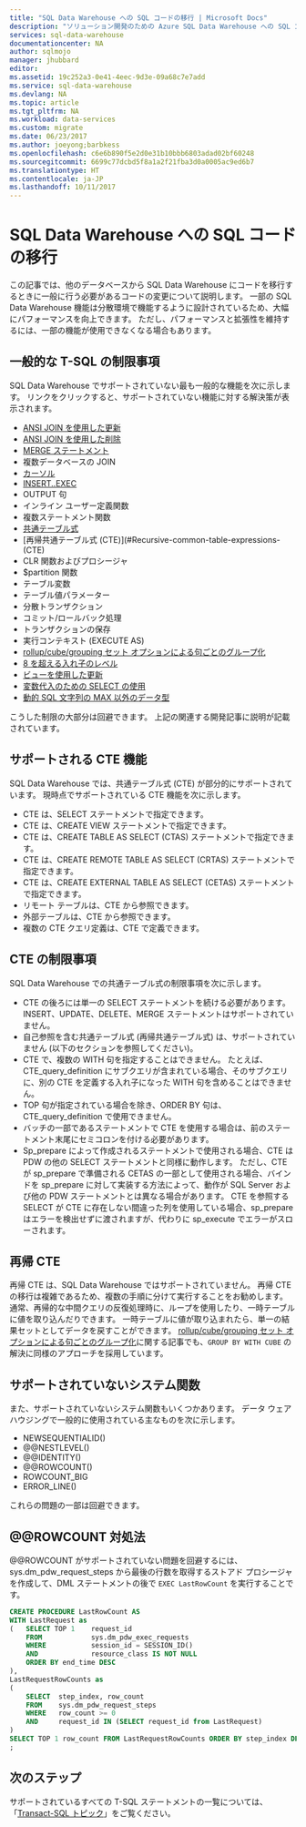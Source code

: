 ```yaml
---
title: "SQL Data Warehouse への SQL コードの移行 | Microsoft Docs"
description: "ソリューション開発のための Azure SQL Data Warehouse への SQL コードの移行に関するヒント"
services: sql-data-warehouse
documentationcenter: NA
author: sqlmojo
manager: jhubbard
editor: 
ms.assetid: 19c252a3-0e41-4eec-9d3e-09a68c7e7add
ms.service: sql-data-warehouse
ms.devlang: NA
ms.topic: article
ms.tgt_pltfrm: NA
ms.workload: data-services
ms.custom: migrate
ms.date: 06/23/2017
ms.author: joeyong;barbkess
ms.openlocfilehash: c6e6b890f5e2d0e31b10bbb6803adad02bf60248
ms.sourcegitcommit: 6699c77dcbd5f8a1a2f21fba3d0a0005ac9ed6b7
ms.translationtype: HT
ms.contentlocale: ja-JP
ms.lasthandoff: 10/11/2017
---
```

# <a name="migrate-your-sql-code-to-sql-data-warehouse"></a>SQL Data Warehouse への SQL コードの移行
この記事では、他のデータベースから SQL Data Warehouse にコードを移行するときに一般に行う必要があるコードの変更について説明します。 一部の SQL Data Warehouse 機能は分散環境で機能するように設計されているため、大幅にパフォーマンスを向上できます。 ただし、パフォーマンスと拡張性を維持するには、一部の機能が使用できなくなる場合もあります。

## <a name="common-t-sql-limitations"></a>一般的な T-SQL の制限事項
SQL Data Warehouse でサポートされていない最も一般的な機能を次に示します。 リンクをクリックすると、サポートされていない機能に対する解決策が表示されます。

* [ANSI JOIN を使用した更新][ANSI joins on updates]
* [ANSI JOIN を使用した削除][ANSI joins on deletes]
* [MERGE ステートメント][merge statement]
* 複数データベースの JOIN
* [カーソル][cursors]
* [INSERT..EXEC][INSERT..EXEC]
* OUTPUT 句
* インライン ユーザー定義関数
* 複数ステートメント関数
* [共通テーブル式](#Common-table-expressions)
* [再帰共通テーブル式 (CTE)](#Recursive-common-table-expressions-(CTE)
* CLR 関数およびプロシージャ
* $partition 関数
* テーブル変数
* テーブル値パラメーター
* 分散トランザクション
* コミット/ロールバック処理
* トランザクションの保存
* 実行コンテキスト (EXECUTE AS)
* [rollup/cube/grouping セット オプションによる句ごとのグループ化][group by clause with rollup / cube / grouping sets options]
* [8 を超える入れ子のレベル][nesting levels beyond 8]
* [ビューを使用した更新][updating through views]
* [変数代入のための SELECT の使用][use of select for variable assignment]
* [動的 SQL 文字列の MAX 以外のデータ型][no MAX data type for dynamic SQL strings]

こうした制限の大部分は回避できます。 上記の関連する開発記事に説明が記載されています。

## <a name="supported-cte-features"></a>サポートされる CTE 機能
SQL Data Warehouse では、共通テーブル式 (CTE) が部分的にサポートされています。  現時点でサポートされている CTE 機能を次に示します。

* CTE は、SELECT ステートメントで指定できます。
* CTE は、CREATE VIEW ステートメントで指定できます。
* CTE は、CREATE TABLE  AS SELECT (CTAS) ステートメントで指定できます。
* CTE は、CREATE REMOTE TABLE AS SELECT (CRTAS) ステートメントで指定できます。
* CTE は、CREATE EXTERNAL TABLE AS SELECT (CETAS) ステートメントで指定できます。
* リモート テーブルは、CTE から参照できます。
* 外部テーブルは、CTE から参照できます。
* 複数の CTE クエリ定義は、CTE で定義できます。

## <a name="cte-limitations"></a>CTE の制限事項
SQL Data Warehouse での共通テーブル式の制限事項を次に示します。

* CTE の後ろには単一の SELECT ステートメントを続ける必要があります。 INSERT、UPDATE、DELETE、MERGE ステートメントはサポートされていません。
* 自己参照を含む共通テーブル式 (再帰共通テーブル式) は、サポートされていません (以下のセクションを参照してください)。
* CTE で、複数の WITH 句を指定することはできません。 たとえば、CTE_query_definition にサブクエリが含まれている場合、そのサブクエリに、別の CTE を定義する入れ子になった WITH 句を含めることはできません。
* TOP 句が指定されている場合を除き、ORDER BY 句は、CTE_query_definition で使用できません。
* バッチの一部であるステートメントで CTE を使用する場合は、前のステートメント末尾にセミコロンを付ける必要があります。
* Sp_prepare によって作成されるステートメントで使用される場合、CTE は PDW の他の SELECT ステートメントと同様に動作します。 ただし、CTE が sp_prepare で準備される CETAS の一部として使用される場合、バインドを sp_prepare に対して実装する方法によって、動作が SQL Server および他の PDW ステートメントとは異なる場合があります。 CTE を参照する SELECT が CTE に存在しない間違った列を使用している場合、sp_prepare はエラーを検出せずに渡されますが、代わりに sp_execute でエラーがスローされます。

## <a name="recursive-ctes"></a>再帰 CTE
再帰 CTE は、SQL Data Warehouse ではサポートされていません。  再帰 CTE の移行は複雑であるため、複数の手順に分けて実行することをお勧めします。 通常、再帰的な中間クエリの反復処理時に、ループを使用したり、一時テーブルに値を取り込んだりできます。 一時テーブルに値が取り込まれたら、単一の結果セットとしてデータを戻すことができます。 [rollup/cube/grouping セット オプションによる句ごとのグループ化][group by clause with rollup / cube / grouping sets options]に関する記事でも、`GROUP BY WITH CUBE` の解決に同様のアプローチを採用しています。

## <a name="unsupported-system-functions"></a>サポートされていないシステム関数
また、サポートされていないシステム関数もいくつかあります。 データ ウェアハウジングで一般的に使用されている主なものを次に示します。

* NEWSEQUENTIALID()
* @@NESTLEVEL()
* @@IDENTITY()
* @@ROWCOUNT()
* ROWCOUNT_BIG
* ERROR_LINE()

これらの問題の一部は回避できます。

## <a name="rowcount-workaround"></a>@@ROWCOUNT 対処法
@@ROWCOUNT がサポートされていない問題を回避するには、sys.dm_pdw_request_steps から最後の行数を取得するストアド プロシージャを作成して、DML ステートメントの後で `EXEC LastRowCount` を実行することです。

```sql
CREATE PROCEDURE LastRowCount AS
WITH LastRequest as 
(   SELECT TOP 1    request_id
    FROM            sys.dm_pdw_exec_requests
    WHERE           session_id = SESSION_ID()
    AND             resource_class IS NOT NULL
    ORDER BY end_time DESC
),
LastRequestRowCounts as
(
    SELECT  step_index, row_count
    FROM    sys.dm_pdw_request_steps
    WHERE   row_count >= 0
    AND     request_id IN (SELECT request_id from LastRequest)
)
SELECT TOP 1 row_count FROM LastRequestRowCounts ORDER BY step_index DESC
;
```

## <a name="next-steps"></a>次のステップ
サポートされているすべての T-SQL ステートメントの一覧については、「[Transact-SQL トピック][Transact-SQL topics]」をご覧ください。

<!--Image references-->

<!--Article references-->
[ANSI joins on updates]: ./sql-data-warehouse-develop-ctas.md#ansi-join-replacement-for-update-statements
[ANSI joins on deletes]: ./sql-data-warehouse-develop-ctas.md#ansi-join-replacement-for-delete-statements
[merge statement]: ./sql-data-warehouse-develop-ctas.md#replace-merge-statements
[INSERT..EXEC]: ./sql-data-warehouse-tables-temporary.md#modularizing-code
[Transact-SQL topics]: ./sql-data-warehouse-reference-tsql-statements.md

[cursors]: ./sql-data-warehouse-develop-loops.md
[group by clause with rollup / cube / grouping sets options]: ./sql-data-warehouse-develop-group-by-options.md
[nesting levels beyond 8]: ./sql-data-warehouse-develop-transactions.md
[updating through views]: ./sql-data-warehouse-develop-views.md
[use of select for variable assignment]: ./sql-data-warehouse-develop-variable-assignment.md
[no MAX data type for dynamic SQL strings]: ./sql-data-warehouse-develop-dynamic-sql.md

<!--MSDN references-->

<!--Other Web references-->
